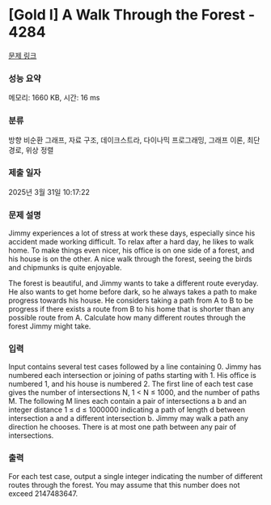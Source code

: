 # [Gold I] A Walk Through the Forest - 4284 

[문제 링크](https://www.acmicpc.net/problem/4284) 

### 성능 요약

메모리: 1660 KB, 시간: 16 ms

### 분류

방향 비순환 그래프, 자료 구조, 데이크스트라, 다이나믹 프로그래밍, 그래프 이론, 최단 경로, 위상 정렬

### 제출 일자

2025년 3월 31일 10:17:22

### 문제 설명

<p>Jimmy experiences a lot of stress at work these days, especially since his accident made working difficult. To relax after a hard day, he likes to walk home. To make things even nicer, his office is on one side of a forest, and his house is on the other. A nice walk through the forest, seeing the birds and chipmunks is quite enjoyable.</p>

<p>The forest is beautiful, and Jimmy wants to take a different route everyday. He also wants to get home before dark, so he always takes a path to make progress towards his house. He considers taking a path from A to B to be progress if there exists a route from B to his home that is shorter than any possible route from A. Calculate how many different routes through the forest Jimmy might take.</p>

### 입력 

 <p>Input contains several test cases followed by a line containing 0. Jimmy has numbered each intersection or joining of paths starting with 1. His office is numbered 1, and his house is numbered 2. The first line of each test case gives the number of intersections N, 1 < N ≤ 1000, and the number of paths M. The following M lines each contain a pair of intersections a b and an integer distance 1 ≤ d ≤ 1000000 indicating a path of length d between intersection a and a different intersection b. Jimmy may walk a path any direction he chooses. There is at most one path between any pair of intersections.</p>

### 출력 

 <p>For each test case, output a single integer indicating the number of different routes through the forest. You may assume that this number does not exceed 2147483647.</p>


